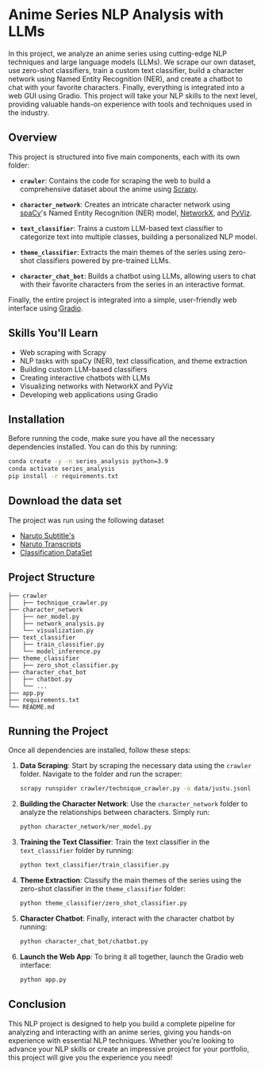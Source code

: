 # Anime Series NLP Analysis with LLMs

In this project, we analyze an anime series using cutting-edge NLP techniques and large language models (LLMs). We scrape our own dataset, use zero-shot classifiers, train a custom text classifier, build a character network using Named Entity Recognition (NER), and create a chatbot to chat with your favorite characters. Finally, everything is integrated into a web GUI using Gradio. This project will take your NLP skills to the next level, providing valuable hands-on experience with tools and techniques used in the industry.

## Overview

This project is structured into five main components, each with its own folder:

- **`crawler`**: Contains the code for scraping the web to build a comprehensive dataset about the anime using [Scrapy](https://scrapy.org/).
  
- **`character_network`**: Creates an intricate character network using [spaCy](https://spacy.io/)'s Named Entity Recognition (NER) model, [NetworkX](https://networkx.github.io/), and [PyViz](https://pyviz.org/).
  
- **`text_classifier`**: Trains a custom LLM-based text classifier to categorize text into multiple classes, building a personalized NLP model.

- **`theme_classifier`**: Extracts the main themes of the series using zero-shot classifiers powered by pre-trained LLMs.
  
- **`character_chat_bot`**: Builds a chatbot using LLMs, allowing users to chat with their favorite characters from the series in an interactive format.

Finally, the entire project is integrated into a simple, user-friendly web interface using [Gradio](https://gradio.app/).

## Skills You'll Learn
- Web scraping with Scrapy
- NLP tasks with spaCy (NER), text classification, and theme extraction
- Building custom LLM-based classifiers
- Creating interactive chatbots with LLMs
- Visualizing networks with NetworkX and PyViz
- Developing web applications using Gradio

## Installation

Before running the code, make sure you have all the necessary dependencies installed. You can do this by running:

```bash
conda create -y -n series_analysis python=3.9
conda activate series_analysis
pip install -r requirements.txt
```

## Download the data set

The project was run using the following dataset
* [Naruto Subtitle's](https://subtitlist.com/subs/naruto-season-1/english/2206507)
* [Naruto Transcripts](https://www.kaggle.com/datasets/leonzatrax/naruto-ep-1-transcript)
* [Classification DataSet](https://naruto.fandom.com/wiki/Special:BrowseData/Jutsu?limit=250&offset=0&_cat=Jutsu)

## Project Structure

```
├── crawler
│   ├── technique_crawler.py
├── character_network
│   ├── ner_model.py
│   ├── network_analysis.py
│   └── visualization.py
├── text_classifier
│   ├── train_classifier.py
│   └── model_inference.py
├── theme_classifier
│   ├── zero_shot_classifier.py
├── character_chat_bot
│   ├── chatbot.py
│   └── ...
├── app.py
├── requirements.txt
└── README.md
```

## Running the Project

Once all dependencies are installed, follow these steps:

1. **Data Scraping**: Start by scraping the necessary data using the `crawler` folder. Navigate to the folder and run the scraper:
    ```bash
    scrapy runspider crawler/technique_crawler.py -o data/justu.jsonl
    ```

2. **Building the Character Network**: Use the `character_network` folder to analyze the relationships between characters. Simply run:
    ```bash
    python character_network/ner_model.py
    ```

3. **Training the Text Classifier**: Train the text classifier in the `text_classifier` folder by running:
    ```bash
    python text_classifier/train_classifier.py
    ```

4. **Theme Extraction**: Classify the main themes of the series using the zero-shot classifier in the `theme_classifier` folder:
    ```bash
    python theme_classifier/zero_shot_classifier.py
    ```

5. **Character Chatbot**: Finally, interact with the character chatbot by running:
    ```bash
    python character_chat_bot/chatbot.py
    ```

6. **Launch the Web App**: To bring it all together, launch the Gradio web interface:
    ```bash
    python app.py
    ```

## Conclusion

This NLP project is designed to help you build a complete pipeline for analyzing and interacting with an anime series, giving you hands-on experience with essential NLP techniques. Whether you're looking to advance your NLP skills or create an impressive project for your portfolio, this project will give you the experience you need!

